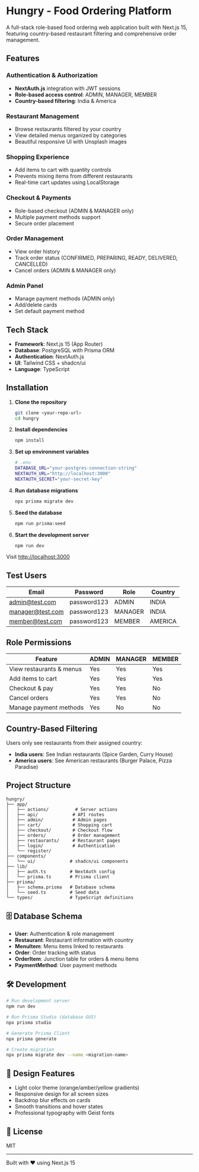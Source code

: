 # Hungry - Food Ordering Platform

A full-stack role-based food ordering web application built with Next.js 15, featuring country-based restaurant filtering and comprehensive order management.

## Features

### Authentication & Authorization
- **NextAuth.js** integration with JWT sessions
- **Role-based access control**: ADMIN, MANAGER, MEMBER
- **Country-based filtering**: India & America

### Restaurant Management
- Browse restaurants filtered by your country
- View detailed menus organized by categories
- Beautiful responsive UI with Unsplash images

### Shopping Experience
- Add items to cart with quantity controls
- Prevents mixing items from different restaurants
- Real-time cart updates using LocalStorage

### Checkout & Payments
- Role-based checkout (ADMIN & MANAGER only)
- Multiple payment methods support
- Secure order placement

### Order Management
- View order history
- Track order status (CONFIRMED, PREPARING, READY, DELIVERED, CANCELLED)
- Cancel orders (ADMIN & MANAGER only)

### Admin Panel
- Manage payment methods (ADMIN only)
- Add/delete cards
- Set default payment method

## Tech Stack

- **Framework**: Next.js 15 (App Router)
- **Database**: PostgreSQL with Prisma ORM
- **Authentication**: NextAuth.js
- **UI**: Tailwind CSS + shadcn/ui
- **Language**: TypeScript

## Installation

1. **Clone the repository**
   ```bash
   git clone <your-repo-url>
   cd hungry
   ```

2. **Install dependencies**
   ```bash
   npm install
   ```

3. **Set up environment variables**
   ```bash
   # .env
   DATABASE_URL="your-postgres-connection-string"
   NEXTAUTH_URL="http://localhost:3000"
   NEXTAUTH_SECRET="your-secret-key"
   ```

4. **Run database migrations**
   ```bash
   npx prisma migrate dev
   ```

5. **Seed the database**
   ```bash
   npm run prisma:seed
   ```

6. **Start the development server**
   ```bash
   npm run dev
   ```

Visit [http://localhost:3000](http://localhost:3000)

## Test Users

| Email | Password | Role | Country |
|-------|----------|------|---------|
| admin@test.com | password123 | ADMIN | INDIA |
| manager@test.com | password123 | MANAGER | INDIA |
| member@test.com | password123 | MEMBER | AMERICA |

## Role Permissions

| Feature | ADMIN | MANAGER | MEMBER |
|---------|-------|---------|--------|
| View restaurants & menus | Yes | Yes | Yes |
| Add items to cart | Yes | Yes | Yes |
| Checkout & pay | Yes | Yes | No |
| Cancel orders | Yes | Yes | No |
| Manage payment methods | Yes | No | No |

## Country-Based Filtering

Users only see restaurants from their assigned country:
- **India users**: See Indian restaurants (Spice Garden, Curry House)
- **America users**: See American restaurants (Burger Palace, Pizza Paradise)

## Project Structure

```
hungry/
├── app/
│   ├── actions/          # Server actions
│   ├── api/             # API routes
│   ├── admin/           # Admin pages
│   ├── cart/            # Shopping cart
│   ├── checkout/        # Checkout flow
│   ├── orders/          # Order management
│   ├── restaurants/     # Restaurant pages
│   ├── login/           # Authentication
│   └── register/
├── components/
│   └── ui/             # shadcn/ui components
├── lib/
│   ├── auth.ts         # NextAuth config
│   └── prisma.ts       # Prisma client
├── prisma/
│   ├── schema.prisma   # Database schema
│   └── seed.ts         # Seed data
└── types/              # TypeScript definitions
```

## 🗄️ Database Schema

- **User**: Authentication & role management
- **Restaurant**: Restaurant information with country
- **MenuItem**: Menu items linked to restaurants
- **Order**: Order tracking with status
- **OrderItem**: Junction table for orders & menu items
- **PaymentMethod**: User payment methods

## 🛠️ Development

```bash
# Run development server
npm run dev

# Run Prisma Studio (database GUI)
npx prisma studio

# Generate Prisma Client
npx prisma generate

# Create migration
npx prisma migrate dev --name <migration-name>
```

## 🎨 Design Features

- Light color theme (orange/amber/yellow gradients)
- Responsive design for all screen sizes
- Backdrop blur effects on cards
- Smooth transitions and hover states
- Professional typography with Geist fonts

## 📝 License

MIT

---

Built with ❤️ using Next.js 15

